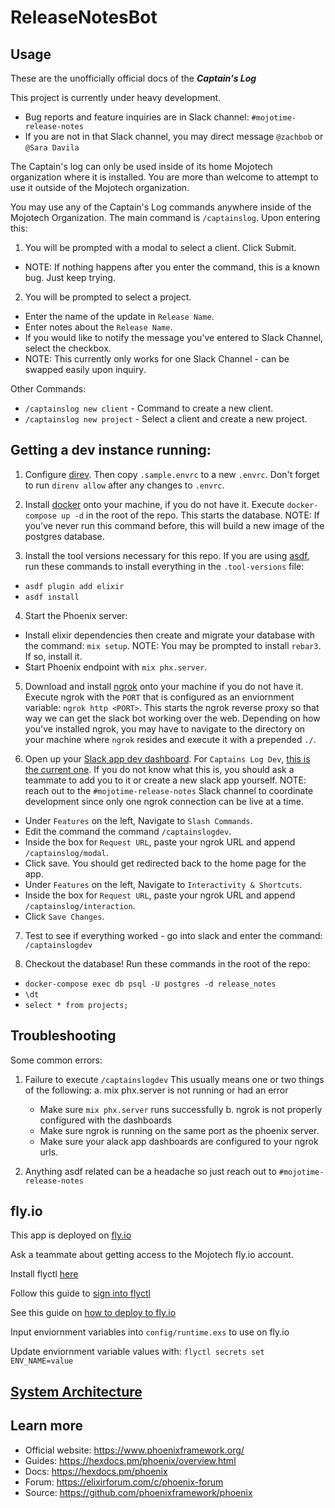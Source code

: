 # ReleaseNotesBot

## Usage
These are the unofficially official docs of the ***Captain's Log***

This project is currently under heavy development.
 - Bug reports and feature inquiries are in Slack channel: `#mojotime-release-notes`
 - If you are not in that Slack channel, you may direct message `@zachbob` or `@Sara Davila`

The Captain's log can only be used inside of its home Mojotech organization where it is installed.
You are more than welcome to attempt to use it outside of the Mojotech organization.

You may use any of the Captain's Log commands anywhere inside of the Mojotech Organization.
The main command is `/captainslog`. Upon entering this:
  1. You will be prompted with a modal to select a client. Click Submit.
  - NOTE: If nothing happens after you enter the command, this is a known bug. Just keep trying.
  2. You will be prompted to select a project.
  - Enter the name of the update in `Release Name`.
  - Enter notes about the `Release Name`.
  - If you would like to notify the message you've entered to Slack Channel, select the checkbox.
  - NOTE: This currently only works for one Slack Channel - can be swapped easily upon inquiry.

Other Commands:
 - `/captainslog new client` - Command to create a new client.
 - `/captainslog new project` - Select a client and create a new project.


## Getting a dev instance running:

1. Configure [direv](https://direnv.net/). Then copy `.sample.envrc` to a new `.envrc`. Don't forget to run `direnv allow` after any changes to `.envrc`.

2. Install [docker](https://www.docker.com/get-started/) onto your machine, if you do not have it. Execute `docker-compose up -d` in the root of the repo. This starts the database. NOTE: If you've never run this command before, this will build a new image of the postgres database.

3. Install the tool versions necessary for this repo. If you are using [asdf](https://asdf-vm.com/), run these commands to install everything in the `.tool-versions` file:
  * `asdf plugin add elixir`
  * `asdf install`

4. Start the Phoenix server:

  * Install elixir dependencies then create and migrate your database with the command: `mix setup`. NOTE: You may be prompted to install `rebar3`. If so, install it.
  * Start Phoenix endpoint with `mix phx.server`.

5. Download and install [ngrok](https://ngrok.com/download) onto your machine if you do not have it. Execute ngrok with the `PORT` that is configured as an enviornment variable: `ngrok http <PORT>`. This starts the ngrok reverse proxy so that way we can get the slack bot working over the web. Depending on how you've installed ngrok, you may have to navigate to the directory on your machine where `ngrok` resides and execute it with a prepended `./`.

6. Open up your [Slack app dev dashboard](https://api.slack.com). For `Captains Log Dev`, [this is the current one](https://api.slack.com/apps/A03L6Q2B6G1). If you do not know what this is, you should ask a teammate to add you to it or create a new slack app yourself. NOTE: reach out to the `#mojotime-release-notes` Slack channel to coordinate development since only one ngrok connection can be live at a time.

  * Under `Features` on the left, Navigate to `Slash Commands`.
  * Edit the command the command `/captainslogdev`.
  * Inside the box for `Request URL`, paste your ngrok URL and append `/captainslog/modal`.
  * Click save. You should get redirected back to the home page for the app.
  * Under `Features` on the left, Navigate to `Interactivity & Shortcuts`.
  * Inside the box for `Request URL`, paste your ngrok URL and append `/captainslog/interaction`.
  * Click `Save Changes`.

7. Test to see if everything worked - go into slack and enter the command: `/captainslogdev`

8. Checkout the database! Run these commands in the root of the repo:
  * `docker-compose exec db psql -U postgres -d release_notes`
  * `\dt`
  * `select * from projects;`


## Troubleshooting

Some common errors:

1. Failure to execute `/captainslogdev`
  This usually means one or two things of the following:
  a. mix phx.server is not running or had an error
    - Make sure `mix phx.server` runs successfully
  b. ngrok is not properly configured with the dashboards
    - Make sure ngrok is running on the same port as the phoenix server.
    - Make sure your alack app dashboards are configured to your ngrok urls.

2. Anything asdf related can be a headache so just reach out to `#mojotime-release-notes`


## fly.io

This app is deployed on [fly.io](https://fly.io/)

Ask a teammate about getting access to the Mojotech fly.io account.

Install flyctl [here](https://fly.io/docs/getting-started/installing-flyctl/)

Follow this guide to [sign into flyctl](https://fly.io/docs/getting-started/log-in-to-fly/)

See this guide on [how to deploy to fly.io](https://fly.io/docs/getting-started/elixir/#deploying-again)

Input enviornment variables into `config/runtime.exs` to use on fly.io

Update enviornment variable values with: `flyctl secrets set ENV_NAME=value`

## [System Architecture](https://github.com/mojotech/captains-log-release-agent/tree/main/docs)

## Learn more

  * Official website: https://www.phoenixframework.org/
  * Guides: https://hexdocs.pm/phoenix/overview.html
  * Docs: https://hexdocs.pm/phoenix
  * Forum: https://elixirforum.com/c/phoenix-forum
  * Source: https://github.com/phoenixframework/phoenix
